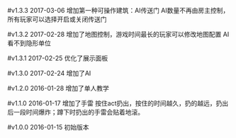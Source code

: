 #v1.3.3 2017-03-06
增加第一种可操作建筑：AI传送门
AI数量不再由房主控制，所有玩家可以选择开启或关闭传送门

#v1.3.2 2017-02-28
增加了地图控制，游戏时间最长的玩家可以修改地图配置
AI看不到隐形单位

#v1.3.1 2017-02-25
优化了展示面板

#v1.3.0 2017-02-24
增加了AI

#v1.2.0 2016-01-28 
增加了单人教学

#v1.1.0 2016-01-17
增加了手雷  按住act扔出，按住的时间越久，扔的越远，扔出后一段时间爆炸；蹲下时扔出的手雷会贴着地滚。

#v1.0.0 2016-01-15
初始版本
